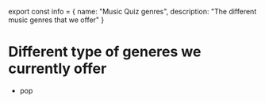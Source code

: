export const info = {
    name: "Music Quiz genres",
    description: "The different music genres that we offer"
}

<PageToolBar title="Music Quiz" />

# Different type of generes we currently offer
- pop


